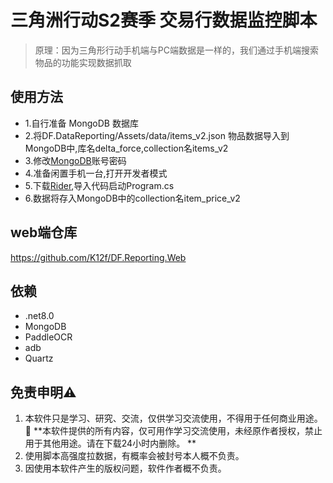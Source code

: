 # 三角洲行动S2赛季 交易行数据监控脚本
> 原理：因为三角形行动手机端与PC端数据是一样的，我们通过手机端搜索物品的功能实现数据抓取

## 使用方法
  - 1.自行准备 MongoDB 数据库
  - 2.将DF.DataReporting/Assets/data/items_v2.json 物品数据导入到MongoDB中,库名delta_force,collection名items_v2
  - 3.修改[MongoDB](https://github.com/K12f/DF.DataReporting/blob/1d69885a8c813a8554f28a83989eabec84a85fa2/DF.DataReporting/DataReportJob.cs#L39)账号密码
  - 4.准备闲置手机一台,打开开发者模式
  - 5.下载[Rider](https://www.jetbrains.com/rider/),导入代码启动Program.cs
  - 6.数据将存入MongoDB中的collection名item_price_v2

## web端仓库
https://github.com/K12f/DF.Reporting.Web

## 依赖
- .net8.0
- MongoDB
- PaddleOCR
- adb
- Quartz

## 免责申明⚠️

1. 本软件只是学习、研究、交流，仅供学习交流使用，不得用于任何商业用途。 🚫 **本软件提供的所有内容，仅可用作学习交流使用，未经原作者授权，禁止用于其他用途。请在下载24小时内删除。
   **
2. 使用脚本高强度拉数据，有概率会被封号本人概不负责。
3. 因使用本软件产生的版权问题，软件作者概不负责。
